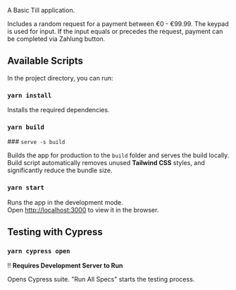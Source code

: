A Basic Till application.

Includes a random request for a payment between €0 - €99.99.
The keypad is used for input. If the input equals or precedes the request, payment can be completed via Zahlung button.

## Available Scripts

In the project directory, you can run:

### `yarn install`

Installs the required dependencies.

### `yarn build`
### `serve -s build`

Builds the app for production to the `build` folder and serves the build locally.<br />
Build script automatically removes unused **Tailwind CSS** styles, and significantly reduce the bundle size.

### `yarn start`

Runs the app in the development mode.<br />
Open [http://localhost:3000](http://localhost:3000) to view it in the browser.

## Testing with Cypress

### `yarn cypress open`

!! **Requires Development Server to Run** 

Opens Cypress suite. "Run All Specs" starts the testing process.

